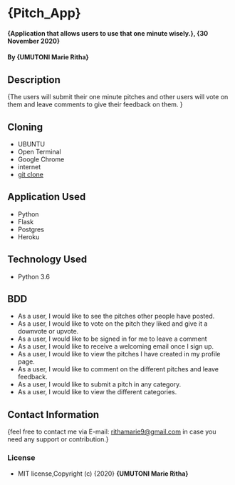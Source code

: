 # {Pitch_App}

#### {Application that allows users to use that one minute wisely.}, {30 November 2020}
#### By **{UMUTONI Marie Ritha}**

## Description

{The users will submit their one minute pitches and other users will vote on them and leave comments to give their feedback on them. }

## Cloning

* UBUNTU
* Open Terminal
* Google Chrome
* internet
* [git clone](https://github.com/UMUTONIRitha/Pitch-App.git)

## Application Used

* Python
* Flask
* Postgres
* Heroku

## Technology Used

* Python 3.6

## BDD

* As a user, I would like to see the pitches other people have posted.
* As a user, I would like to vote on the pitch they liked and give it a downvote or upvote.
* As a user, I would like to be signed in for me to leave a comment
* As a user, I would like to receive a welcoming email once I sign up.
* As a user, I would like to view the pitches I have created in my profile page.
* As a user, I would like to comment on the different pitches and leave feedback.
* As a user, I would like to submit a pitch in any category.
* As a user, I would like to view the different categories.


## Contact Information

{feel free to contact me via E-mail: rithamarie9@gmail.com in case you need any support or contribution.}

### License

* MIT license,Copyright (c) {2020} **{UMUTONI Marie Ritha}**
